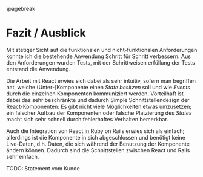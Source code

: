 
\pagebreak


# Fazit / Ausblick

Mit stetiger Sicht auf die funktionalen und nicht-funktionalen Anforderungen konnte ich die bestehende Anwendung
Schritt für Schritt verbessern. Aus den Anforderungen wurden Tests, mit der Schrittweisen erfüllung der Tests entstand die 
Anwendung.

Die Arbeit mit React erwies sich dabei als sehr intuitiv, sofern man begriffen hat, welche (Unter-)Komponente einen *State* *besitzen* soll und wie *Events* durch die einzelnen Komponenten kommuniziert werden. Vorteilhaft ist dabei das sehr beschränkte und dadurch Simple Schnittstellendesign der React-Komponenten: Es gibt nicht viele Möglichkeiten etwas umzusetzen; ein falscher Aufbau der Komponenten oder falsche Platzierung des *States* macht sich sehr schnell durch fehlerhaftes Verhalten bemerkbar.

Auch die Integration von React in Ruby on Rails erwies sich als einfach; allerdings ist die Komponente in sich abgeschlossen und benötigt keine Live-Daten, d.h. Daten, die sich während der Benutzung der Komponente ändern können. Dadurch sind die Schnittstellen zwischen React und Rails sehr einfach.


TODO: Statement vom Kunde
